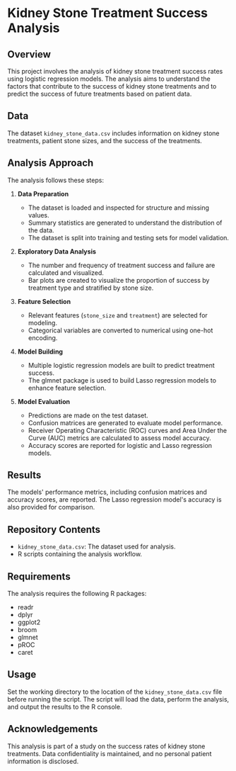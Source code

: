 # Kidney Stone Treatment Success Analysis

## Overview
This project involves the analysis of kidney stone treatment success rates using logistic regression models. The analysis aims to understand the factors that contribute to the success of kidney stone treatments and to predict the success of future treatments based on patient data.

## Data
The dataset `kidney_stone_data.csv` includes information on kidney stone treatments, patient stone sizes, and the success of the treatments.

## Analysis Approach
The analysis follows these steps:

1. **Data Preparation**
   - The dataset is loaded and inspected for structure and missing values.
   - Summary statistics are generated to understand the distribution of the data.
   - The dataset is split into training and testing sets for model validation.

2. **Exploratory Data Analysis**
   - The number and frequency of treatment success and failure are calculated and visualized.
   - Bar plots are created to visualize the proportion of success by treatment type and stratified by stone size.

3. **Feature Selection**
   - Relevant features (`stone_size` and `treatment`) are selected for modeling.
   - Categorical variables are converted to numerical using one-hot encoding.

4. **Model Building**
   - Multiple logistic regression models are built to predict treatment success.
   - The glmnet package is used to build Lasso regression models to enhance feature selection.

5. **Model Evaluation**
   - Predictions are made on the test dataset.
   - Confusion matrices are generated to evaluate model performance.
   - Receiver Operating Characteristic (ROC) curves and Area Under the Curve (AUC) metrics are calculated to assess model accuracy.
   - Accuracy scores are reported for logistic and Lasso regression models.

## Results
The models' performance metrics, including confusion matrices and accuracy scores, are reported. The Lasso regression model's accuracy is also provided for comparison.

## Repository Contents
- `kidney_stone_data.csv`: The dataset used for analysis.
- R scripts containing the analysis workflow.

## Requirements
The analysis requires the following R packages:
- readr
- dplyr
- ggplot2
- broom
- glmnet
- pROC
- caret

## Usage
Set the working directory to the location of the `kidney_stone_data.csv` file before running the script. The script will load the data, perform the analysis, and output the results to the R console.

## Acknowledgements
This analysis is part of a study on the success rates of kidney stone treatments. Data confidentiality is maintained, and no personal patient information is disclosed.
